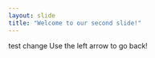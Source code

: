 ```yaml
---
layout: slide
title: "Welcome to our second slide!"
---
```

test change
Use the left arrow to go back!
